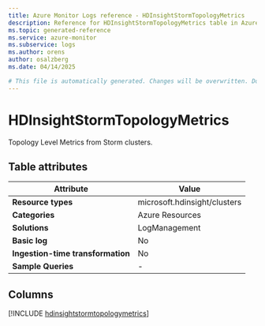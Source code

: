 ```yaml
---
title: Azure Monitor Logs reference - HDInsightStormTopologyMetrics
description: Reference for HDInsightStormTopologyMetrics table in Azure Monitor Logs.
ms.topic: generated-reference
ms.service: azure-monitor
ms.subservice: logs
ms.author: orens
author: osalzberg
ms.date: 04/14/2025

# This file is automatically generated. Changes will be overwritten. Do not change this file directly.
---
```


# HDInsightStormTopologyMetrics

Topology Level Metrics from Storm clusters.


## Table attributes

|Attribute|Value|
|---|---|
|**Resource types**|microsoft.hdinsight/clusters|
|**Categories**|Azure Resources|
|**Solutions**| LogManagement|
|**Basic log**|No|
|**Ingestion-time transformation**|No|
|**Sample Queries**|-|



## Columns
  
[!INCLUDE [hdinsightstormtopologymetrics](~/reusable-content/ce-skilling/azure/includes/azure-monitor/reference/tables/hdinsightstormtopologymetrics-include.md)]
